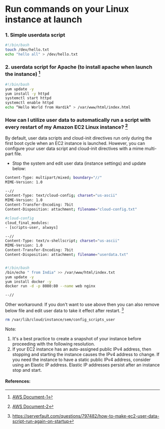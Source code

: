 # Run commands on your Linux instance at launch

### 1. Simple userdata script
```sh
#!/bin/bash
touch /dev/hello.txt
echo "hello all" > /dev/hello.txt
```

### 2. userdata script for Apache (to install apache when launch the instance) [^1]
```sh
#!/bin/bash
yum update -y
yum install -y httpd 
systemctl start httpd
systemctl enable httpd
echo “Hello World from Hardik” > /var/www/html/index.html
```

### How can I utilize user data to automatically run a script with every restart of my Amazon EC2 Linux instance? [^2]

By default, user data scripts and cloud-init directives run only during the first boot cycle when an EC2 instance is launched. However, you can configure your user data script and cloud-init directives with a mime multi-part file. 

- Stop the system and edit user data (instance settings) and update below: 

```sh
Content-Type: multipart/mixed; boundary="//"
MIME-Version: 1.0

--//
Content-Type: text/cloud-config; charset="us-ascii"
MIME-Version: 1.0
Content-Transfer-Encoding: 7bit
Content-Disposition: attachment; filename="cloud-config.txt"

#cloud-config
cloud_final_modules:
- [scripts-user, always]

--//
Content-Type: text/x-shellscript; charset="us-ascii"
MIME-Version: 1.0
Content-Transfer-Encoding: 7bit
Content-Disposition: attachment; filename="userdata.txt"


#!/bin/bash
/bin/echo " from India" >> /var/www/html/index.txt
yum update -y
yum install docker -y
docker run -d -p 8080:80 --name web nginx

--//
```


Other workaround: If you don't want to use above then you can also remove below file and edit user data to take it effect after restart. [^3]
```sh
rm /var/lib/cloud/instance/sem/config_scripts_user
```

Note: 
1. It's a best practice to create a snapshot of your instance before proceeding with the following resolution.
2. If your EC2 instance has an auto-assigned public IPv4 address, then stopping and starting the instance causes the IPv4 address to change. If you need the instance to have a static public IPv4 address, consider using an Elastic IP address. Elastic IP addresses persist after an instance stop and start.


#### References:
[^1]:[AWS Document-1](https://docs.aws.amazon.com/AWSEC2/latest/UserGuide/user-data.html)  
[^2]:[AWS Document-2](https://aws.amazon.com/premiumsupport/knowledge-center/execute-user-data-ec2/)
[^3]:https://serverfault.com/questions/797482/how-to-make-ec2-user-data-script-run-again-on-startup  


